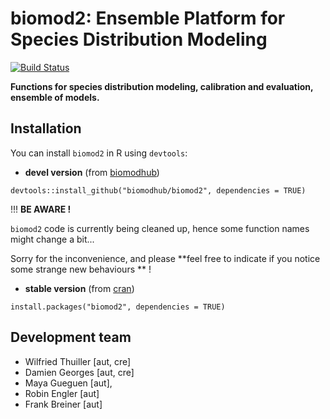biomod2: Ensemble Platform for Species Distribution Modeling
===============

[![Build Status](https://travis-ci.org/biomodhub/biomod2.svg?branch=master)](https://travis-ci.org/biomodhub/biomod2)

**Functions for species distribution modeling, calibration and evaluation, ensemble of models.**



## Installation

You can install `biomod2` in R using `devtools`:

- **devel version** (from [biomodhub](https://github.com/biomodhub/biomod2))

```
devtools::install_github("biomodhub/biomod2", dependencies = TRUE)
```

!!! **BE AWARE !**

`biomod2` code is currently being cleaned up, hence some function names might change a bit...

Sorry for the inconvenience, and please **feel free to indicate if you notice some strange new behaviours ** !

- **stable version** (from [cran](https://CRAN.R-project.org/package=biomod2))

```
install.packages("biomod2", dependencies = TRUE)
```


## Development team

 - Wilfried Thuiller [aut, cre]
 - Damien Georges [aut, cre]
 - Maya Gueguen [aut],
 - Robin Engler [aut]
 - Frank Breiner [aut]

